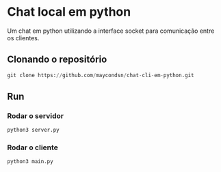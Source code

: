 # Chat local em python

Um chat em python utilizando a interface socket para comunicação entre os clientes.

## Clonando o repositório

```python
git clone https://github.com/maycondsn/chat-cli-em-python.git
```

## Run

### Rodar o servidor

```python
python3 server.py
```

### Rodar o cliente

```python
python3 main.py
```
